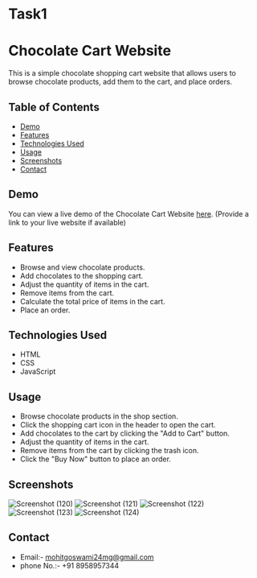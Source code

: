 # Task1

# Chocolate Cart Website

This is a simple chocolate shopping cart website that allows users to browse chocolate products, add them to the cart, and place orders.

## Table of Contents

- [Demo](#demo)
- [Features](#features)
- [Technologies Used](#technologies-used)
- [Usage](#usage)
- [Screenshots](#screenshots)
- [Contact](#contact)

## Demo

You can view a live demo of the Chocolate Cart Website [here](https://glowing-llama-78bae2.netlify.app/). (Provide a link to your live website if available)

## Features

- Browse and view chocolate products.
- Add chocolates to the shopping cart.
- Adjust the quantity of items in the cart.
- Remove items from the cart.
- Calculate the total price of items in the cart.
- Place an order.

## Technologies Used

- HTML
- CSS
- JavaScript

## Usage

- Browse chocolate products in the shop section.
- Click the shopping cart icon in the header to open the cart.
- Add chocolates to the cart by clicking the "Add to Cart" button.
- Adjust the quantity of items in the cart.
- Remove items from the cart by clicking the trash icon.
- Click the "Buy Now" button to place an order.

## Screenshots

![Screenshot (120)](https://github.com/mohitgoswami24/Task1/assets/125746715/95adb890-3fab-48cf-9e2c-61f8a84b6bae)
![Screenshot (121)](https://github.com/mohitgoswami24/Task1/assets/125746715/d6ff7291-8571-44cd-8893-07bdf3afb77a)
![Screenshot (122)](https://github.com/mohitgoswami24/Task1/assets/125746715/551e202c-0778-426c-8768-89737be9800c)
![Screenshot (123)](https://github.com/mohitgoswami24/Task1/assets/125746715/d103e806-63d1-40b9-a3b8-a71ca08b683c)
![Screenshot (124)](https://github.com/mohitgoswami24/Task1/assets/125746715/43c5d4b6-c1f7-4226-8c99-8ebd1fbff12e)

## Contact

- Email:- mohitgoswami24mg@gmail.com
- phone No.:- +91 8958957344
